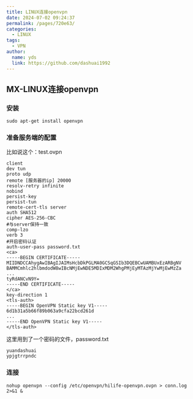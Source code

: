 ```yaml
---
title: LINUX连接openvpn
date: 2024-07-02 09:24:37
permalink: /pages/720e63/
categories:
  - LINUX
tags:
  - VPN
author: 
  name: yds
  link: https://github.com/dashuai1992
---
```


## MX-LINUX连接openvpn

### 安装

```shell
sudo apt-get install openvpn
```

### 准备服务端的配置

比如说这个：test.ovpn   

```text
client
dev tun
proto udp
remote [服务器的ip] 20000
resolv-retry infinite
nobind
persist-key
persist-tun
remote-cert-tls server
auth SHA512
cipher AES-256-CBC
#与server保持一致
comp-lzo
verb 3
#开启密码认证
auth-user-pass password.txt
<ca>
-----BEGIN CERTIFICATE-----
MIIDNDCCAhygAwIBAgIJAIMsHcbDkPGLMA0GCSqGSIb3DQEBCwUAMBUxEzARBgNV
BAMMCmhlc2hlbmdodW8wIBcNMjEwNDE5MDIxMDM2WhgPMjEyMTAzMjYwMjEwMzZa
...
tyRdANCvN9Y=
-----END CERTIFICATE-----
</ca>
key-direction 1
<tls-auth>
-----BEGIN OpenVPN Static key V1-----
6d1b31a5b66f89b063a9cfa22bcd261d
...
-----END OpenVPN Static key V1-----
</tls-auth>
```

这里用到了一个密码的文件，password.txt

```text
yuandashuai
ypjgtrrpndc
```

### 连接

```shell
nohup openvpn --config /etc/openvpn/hilife-openvpn.ovpn > conn.log 2>&1 &
```